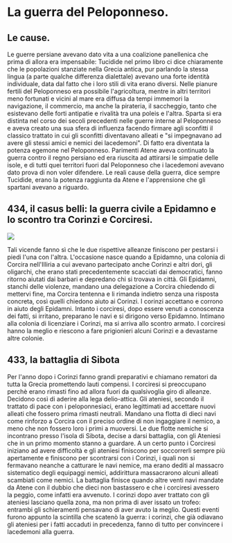 # La guerra del Peloponneso.
## Le cause.
Le guerre persiane avevano dato vita a una coalizione panellenica che prima di allora era impensabile: Tucidide nel primo libro ci dice chiaramente che le popolazioni stanziate nella Grecia antica, pur parlando la stessa lingua (a parte qualche differenza dialettale) avevano una forte identità individuale, data dal fatto che i loro stili di vita erano diversi. Nelle pianure fertili del Peloponneso era possibile l'agricoltura, mentre in altri territori meno fortunati e vicini al mare era diffusa da tempi immemori la navigazione, il commercio, ma anche la pirateria, il saccheggio, tanto che esistevano delle forti antipatie e rivalità tra una poleis e l'altra. Sparta si era distinta nel corso dei secoli precedenti nelle guerre interne al Peloponneso e aveva creato una sua sfera di influenza facendo firmare agli sconfitti il classico trattato in cui gli sconfitti diventavano alleati e "si impegnavano ad avere gli stessi amici e nemici dei lacedemoni". Di fatto era diventata la potenza egemone nel Peloponneso. Parimenti Atene aveva continuato la guerra contro il regno persiano ed era riuscita ad attirarsi le simpatie delle isole, e di tutti quei territori fuori dal Peloponneso che i lacedemoni avevano dato prova di non voler difendere.
Le reali cause della guerra, dice sempre Tucidide, erano la potenza raggiunta da Atene e l'apprensione che gli spartani avevano a riguardo.

## 434, il casus belli: la guerra civile a Epidamno e lo scontro tra Corinzi e Corciresi.
![](https://minionu15anoscgp421ac.files.wordpress.com/2014/08/epidamno.png)

Tali vicende fanno sì che le due rispettive alleanze finiscono per pestarsi i piedi l'una con l'altra. L'occasione nasce quando a Epidamno, una colonia di Corcira nell'Illiria a cui avevano partecipato anche Corinzi e altri dori, gli oligarchi, che erano stati precedentemente scacciati dai democratici, fanno ritorno aiutati dai barbari e depredano chi si trovava in città. Gli Epidamni, stanchi delle violenze, mandano una delegazione a Corcira chiedendo di mettervi fine, ma Corcira tentenna e li rimanda indietro senza una risposta concreta, così quelli chiedono aiuto ai Corinzi. I corinzi accettano e corrono in aiuto degli Epidamni. Intanto i corciresi, dopo essere venuti a conoscenza dei fatti, si irritano, preparano le navi e si dirigono verso Epidamno. Intimano alla colonia di licenziare i Corinzi, ma si arriva allo scontro armato. I corciresi hanno la meglio e riescono a fare prigionieri alcuni Corinzi e a devastarne altre colonie.

## 433, la battaglia di Sibota
Per l'anno dopo i Corinzi fanno grandi preparativi e chiamano rematori da tutta la Grecia promettendo lauti compensi. I corciresi si preoccupano perchè erano rimasti fino ad allora fuori da qualsivoglia giro di alleanze. Decidono così di aderire alla lega delio-attica. Gli ateniesi, secondo il trattato di pace con i peloponnesiaci, erano legittimati ad accettare nuovi alleati che fossero prima rimasti neutrali. Mandano una flotta di dieci navi come rinforzo a Corcira con il preciso ordine di non ingaggiare il nemico, a meno che non fossero loro i primi a muoversi. Le due flotte nemiche si incontrano presso l'isola di Sibota, decise a darsi battaglia, con gli Ateniesi che in un primo momento stanno a guardare. A un certo punto i Corciresi iniziano ad avere difficoltà e gli ateniesi finiscono per soccorrerli sempre più apertamente e finiscono per scontrarsi con i Corinzi, i quali non si fermavano neanche a catturare le navi nemice, ma erano dediti al massacro sistematico degli equipaggi nemici, addirittura massacrarono alcuni alleati scambiati come nemici. La battaglia finisce quando altre venti navi mandate da Atene con il dubbio che dieci non bastassero e che i corciresi avessero la peggio, come infatti era avvenuto. I corinzi dopo aver trattato con gli ateniesi lasciano quella zona, ma non prima di aver issato un trofeo: entrambi gli schieramenti pensavano di aver avuto la meglio.
Questi eventi furono appunto la scintilla che scatenò la guerra: i corinzi, che già odiavano gli ateniesi per i fatti accaduti in precedenza, fanno di tutto per convincere i lacedemoni alla guerra.
